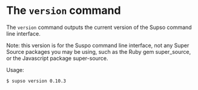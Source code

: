 # The `version` command

The `version` command outputs the current version of the Supso command line interface.
 
Note: this version is for the Suspo command line interface, not any Super Source packages you may be using,
such as the Ruby gem super_source, or the Javascript package super-source.

Usage:

`$ supso version
0.10.3
`
